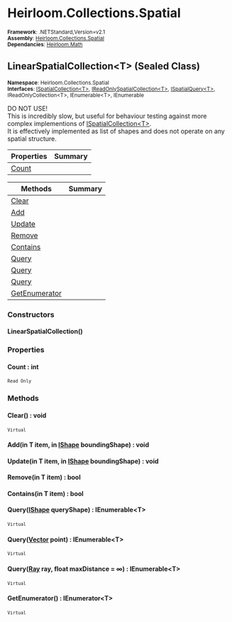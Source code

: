 # Heirloom.Collections.Spatial

<small>**Framework**: .NETStandard,Version=v2.1</small>  
<small>**Assembly**: [Heirloom.Collections.Spatial](../heirloom.collections.spatial/heirloom.collections.spatial.md)</small>  
<small>**Dependancies**: [Heirloom.Math](../Heirloom.Math/Heirloom.Math.md)</small>  

## LinearSpatialCollection\<T> (Sealed Class)
<small>**Namespace**: Heirloom.Collections.Spatial</sub></small>  
<small>**Interfaces**: [ISpatialCollection\<T>](heirloom.collections.spatial.ispatialcollection[t].md), [IReadOnlySpatialCollection\<T>](heirloom.collections.spatial.ireadonlyspatialcollection[t].md), [ISpatialQuery\<T>](heirloom.collections.spatial.ispatialquery[t].md), IReadOnlyCollection\<T>, IEnumerable\<T>, IEnumerable</small>  

DO NOT USE!   
 This is incredibly slow, but useful for behaviour testing against more complex implementions of [ISpatialCollection\<T>](heirloom.collections.spatial.ispatialcollection[t].md).   
 It is effectively implemented as list of shapes and does not operate on any spatial structure.

| Properties | Summary |
|------------|---------|
| [Count](#COU73CA0BBB) |  |

| Methods | Summary |
|---------|---------|
| [Clear](#CLE4538C554) |  |
| [Add](#ADD25BF1CA8) |  |
| [Update](#UPD7EDDE81E) |  |
| [Remove](#REM1E1AE509) |  |
| [Contains](#CONC6E9849A) |  |
| [Query](#QUEA2EC9ABF) |  |
| [Query](#QUEFD039B7C) |  |
| [Query](#QUE2DAE33C8) |  |
| [GetEnumerator](#GETDDD17E2E) |  |

### Constructors

#### LinearSpatialCollection()

### Properties

#### <a name="COU73CA0BBB"></a>Count : int

<small>`Read Only`</small>

### Methods

#### <a name="CLE4538C554"></a>Clear() : void

<small>`Virtual`</small>

#### <a name="ADD25BF1CA8"></a>Add(in T item, in [IShape](../heirloom.math/heirloom.math.ishape.md) boundingShape) : void



#### <a name="UPD7EDDE81E"></a>Update(in T item, in [IShape](../heirloom.math/heirloom.math.ishape.md) boundingShape) : void



#### <a name="REM1E1AE509"></a>Remove(in T item) : bool



#### <a name="CONC6E9849A"></a>Contains(in T item) : bool



#### <a name="QUEA2EC9ABF"></a>Query([IShape](../heirloom.math/heirloom.math.ishape.md) queryShape) : IEnumerable\<T>

<small>`Virtual`</small>


#### <a name="QUEFD039B7C"></a>Query([Vector](../heirloom.math/heirloom.math.vector.md) point) : IEnumerable\<T>

<small>`Virtual`</small>


#### <a name="QUE2DAE33C8"></a>Query([Ray](../heirloom.math/heirloom.math.ray.md) ray, float maxDistance = ∞) : IEnumerable\<T>

<small>`Virtual`</small>


#### <a name="GETDDD17E2E"></a>GetEnumerator() : IEnumerator\<T>

<small>`Virtual`</small>

